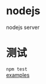 # nodejs
nodejs server

# 测试
`npm test` <br>
[examples](http://www.ruanyifeng.com/blog/2015/12/a-mocha-tutorial-of-examples.html)
